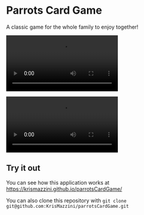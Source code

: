 # Parrots Card Game

A classic game for the whole family to enjoy together!

![Demo](https://user-images.githubusercontent.com/93556620/179846462-f6a6a0a9-76d9-438f-8974-cc3d77983cb7.mov)

![Demo-2](https://user-images.githubusercontent.com/93556620/179847375-fb222372-987a-4cdd-81c8-eeca0082d9b7.mov)

## Try it out

You can see how this application works at <https://krismazzini.github.io/parrotsCardGame/>

You can also clone this repository with ```git clone git@github.com:KrisMazzini/parrotsCardGame.git```
